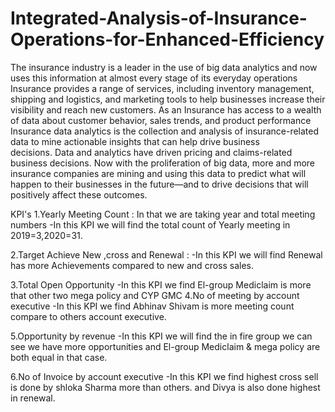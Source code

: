 # Integrated-Analysis-of-Insurance-Operations-for-Enhanced-Efficiency

The insurance industry is a leader in the use of big data analytics and now uses this information at almost every stage of its everyday operations
Insurance provides a range of services, including inventory management, shipping and logistics, and marketing tools to help businesses increase their visibility and reach new customers. As an Insurance has access to a wealth of data about customer behavior, sales trends, and product performance
Insurance data analytics is the collection and analysis of insurance-related data to mine actionable insights that can help drive business decisions. Data and analytics have driven pricing and claims-related business decisions. Now with the proliferation of big data, more and more insurance companies are mining and using this data to predict what will happen to their businesses in the future—and to drive decisions that will positively affect these outcomes.

KPI's
1.Yearly Meeting Count : In that we are taking year and total meeting numbers
-In this KPI we will find the total count of Yearly meeting in 2019=3,2020=31.

2.Target Achieve New ,cross and Renewal :
-In this KPI we will find Renewal has more Achievements compared to new and cross sales.

3.Total Open Opportunity
-In this KPI we find El-group Mediclaim is more that other two mega policy and CYP GMC
4.No of meeting by account executive
-In this KPI we find Abhinav Shivam is more meeting count compare to others account executive.

5.Opportunity by revenue
-In this KPI we will find the in fire group we can see we have more opportunities and El-group Mediclaim & mega policy  are both equal in that case.

6.No of Invoice by account executive
-In this KPI we find highest cross sell is done by shloka Sharma more than others. and Divya is also done highest in renewal.

